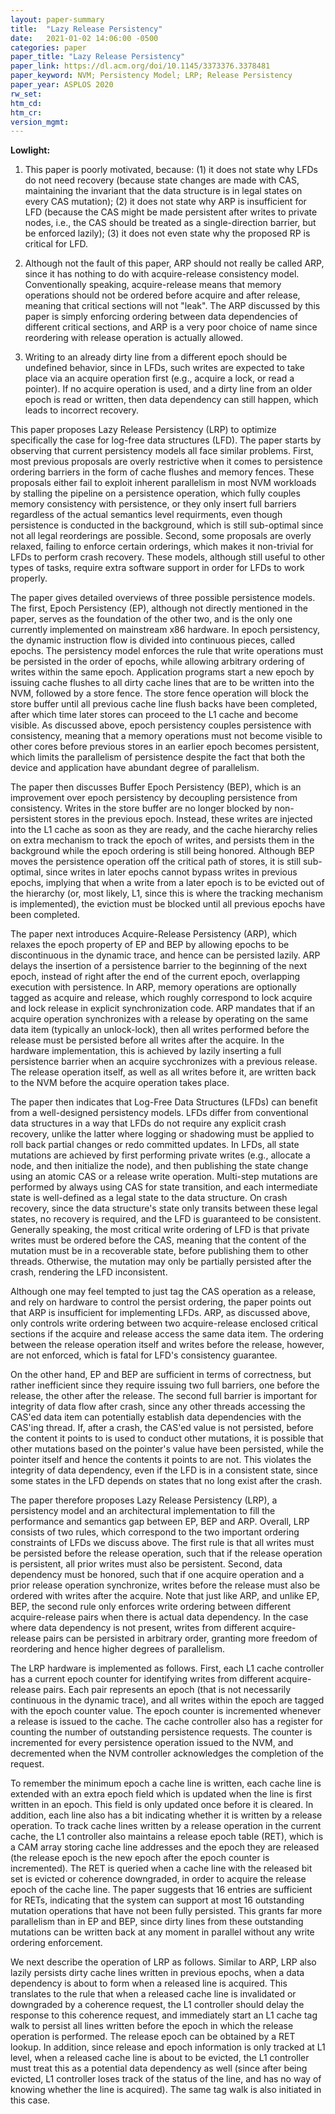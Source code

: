 ```yaml
---
layout: paper-summary
title:  "Lazy Release Persistency"
date:   2021-01-02 14:06:00 -0500
categories: paper
paper_title: "Lazy Release Persistency"
paper_link: https://dl.acm.org/doi/10.1145/3373376.3378481
paper_keyword: NVM; Persistency Model; LRP; Release Persistency
paper_year: ASPLOS 2020
rw_set:
htm_cd:
htm_cr:
version_mgmt:
---
```


**Lowlight:**

1. This paper is poorly motivated, because: (1) it does not state why LFDs do not need recovery (because state changes
   are made with CAS, maintaining the invariant that the data structure is in legal states on every CAS mutation);
   (2) it does not state why ARP is insufficient for LFD (because the CAS might be made persistent after writes
   to private nodes, i.e., the CAS should be treated as a single-direction barrier, but be enforced lazily);
   (3) it does not even state why the proposed RP is critical for LFD.

2. Although not the fault of this paper, ARP should not really be called ARP, since it has nothing to do with
   acquire-release consistency model. Conventionally speaking, acquire-release means that memory operations should
   not be ordered before acquire and after release, meaning that critical sections will not "leak". The ARP
   discussed by this paper
   is simply enforcing ordering between data dependencies of different critical sections, and ARP is a very poor
   choice of name since reordering with release operation is actually allowed.

3. Writing to an already dirty line from a different epoch should be undefined behavior, since in LFDs, such writes
   are expected to take place via an acquire operation first (e.g., acquire a lock, or read a pointer).
   If no acquire operation is used, and a dirty line from an older epoch is read or written, then data dependency can
   still happen, which leads to incorrect recovery.

This paper proposes Lazy Release Persistency (LRP) to optimize specifically the case for log-free data structures (LFD).
The paper starts by observing that current persistency models all face similar problems. First, most previous proposals
are overly restrictive when it comes to persistence ordering barriers in the form of cache flushes and memory fences.
These proposals either fail to exploit inherent parallelism in most NVM workloads by stalling the pipeline on a 
persistence operation, which fully couples memory consistency with persistence, or they only insert full barriers 
regardless of the actual semantics level requirments, even though persistence is conducted in the background,
which is still sub-optimal since not all legal reorderings are possible.
Second, some proposals are overly relaxed, failing to enforce certain orderings, which makes it non-trivial for LFDs
to perform crash recovery. These models, although still useful to other types of tasks, require extra software 
support in order for LFDs to work properly.

The paper gives detailed overviews of three possible persistence models. The first, Epoch Persistency (EP), although 
not directly mentioned in the paper, serves as the foundation of the other two, and is the only one currently 
implemented on mainstream x86 hardware. In epoch persistency, the dynamic instruction flow is divided into continuous 
pieces, called epochs. The persistency model enforces the rule that write operations must be persisted in the order of 
epochs, while allowing arbitrary ordering of writes within the same epoch.
Application programs start a new epoch by issuing cache flushes to all dirty cache lines that are to be written into
the NVM, followed by a store fence. The store fence operation will block the store buffer until all previous cache 
line flush backs have been completed, after which time later stores can proceed to the L1 cache and become visible.
As discussed above, epoch persistency couples persistence with consistency, meaning that a memory operations must not
become visible to other cores before previous stores in an earlier epoch becomes persistent, which limits the 
parallelism of persistence despite the fact that both the device and application have abundant degree of parallelism. 

The paper then discusses Buffer Epoch Persistency (BEP), which is an improvement over epoch persistency by decoupling 
persistence from consistency. Writes in the store buffer are no longer blocked by non-persistent stores in the previous
epoch. Instead, these writes are injected into the L1 cache as soon as they are ready, and the cache hierarchy relies
on extra mechanism to track the epoch of writes, and persists them in the background while the epoch ordering is 
still being honored.
Although BEP moves the persistence operation off the critical path of stores, it is still sub-optimal, since writes 
in later epochs cannot bypass writes in previous epochs, implying that when a write from a later epoch is to be 
evicted out of the hierarchy (or, most likely, L1, since this is where the tracking mechanism is implemented), the 
eviction must be blocked until all previous epochs have been completed.

The paper next introduces Acquire-Release Persistency (ARP), which relaxes the epoch property of EP and BEP by
allowing epochs to be discontinuous in the dynamic trace, and hence can be persisted lazily. ARP delays the insertion
of a persistence barrier to the beginning of the next epoch, instead of right after the end of the current epoch, 
overlapping execution with persistence. 
In ARP, memory operations are optionally tagged as acquire and release, which roughly correspond to lock acquire and 
lock release in explicit synchronization code. 
ARP mandates that if an acquire operation synchronizes with a release by operating on the same 
data item (typically an unlock-lock), then all writes performed before the release must be persisted before all writes 
after the acquire. 
In the hardware implementation, this is achieved by lazily inserting a full persistence barrier when an acquire
sycchronizes with a previous release. The release operation itself, as well as all writes before it, are written
back to the NVM before the acquire operation takes place.

The paper then indicates that Log-Free Data Structures (LFDs) can benefit from a well-designed persistency models.
LFDs differ from conventional data structures in a way that LFDs do not require any explicit crash recovery, unlike
the latter where logging or shadowing must be applied to roll back partial changes or redo committed updates.
In LFDs, all state mutations are achieved by first performing private writes (e.g., allocate a node, and then initialize
the node), and then publishing the state change using an atomic CAS or a release write operation. 
Multi-step mutations are performed by always using CAS for state transition, and each intermediate state is well-defined
as a legal state to the data structure. On crash recovery, since the data structure's state only transits between
these legal states, no recovery is required, and the LFD is guaranteed to be consistent.
Generally speaking, the most critical write ordering of LFD is that private writes must be ordered before the
CAS, meaning that the content of the mutation must be in a recoverable state, before publishing them to other threads.
Otherwise, the mutation may only be partially persisted after the crash, rendering the LFD inconsistent.

Although one may feel tempted to just tag the CAS operation as a release, and rely on hardware to control the persist
ordering, the paper points out that ARP is insufficient for implementing LFDs.
ARP, as discussed above, only controls write ordering between two acquire-release enclosed critical sections if the 
acquire and release access the same data item. The ordering between the release operation itself and writes before the
release, however, are not enforced, which is fatal for LFD's consistency guarantee.

On the other hand, EP and BEP are sufficient in terms of correctness, but rather inefficient since they require issuing
two full barriers, one before the release, the other after the release. The second full barrier is important for
integrity of data flow after crash, since any other threads accessing the CAS'ed data item can potentially establish 
data dependencies with the CAS'ing thread. 
If, after a crash, the CAS'ed value is not persisted, before the content it points to is used to conduct other 
mutations, it is possible that other mutations based on the pointer's value have been persisted, while the pointer
itself and hence the contents it points to are not. This violates the integrity of data dependency, even if the LFD is 
in a consistent state, since some states in the LFD depends on states that no long exist after the crash.

The paper therefore proposes Lazy Release Persistency (LRP), a persistency model and an architectural implementation
to fill the performance and semantics gap between EP, BEP and ARP.
Overall, LRP consists of two rules, which correspond to the two important ordering constraints of LFDs we discuss above.
The first rule is that all writes must be persisted before the release operation, such that if the release operation
is persistent, all prior writes must also be persistent. 
Second, data dependency must be honored, such that if one acquire operation and a prior release operation synchronize,
writes before the release must also be ordered with writes after the acquire.
Note that just like ARP, and unlike EP, BEP, the second rule only enforces write ordering between different
acquire-release pairs when there is actual data dependency. In the case where data dependency is not present, writes
from different acquire-release pairs can be persisted in arbitrary order, granting more freedom of reordering and hence
higher degrees of parallelism.

The LRP hardware is implemented as follows. First, each L1 cache controller has a current epoch counter for 
identifying writes from different acquire-release pairs. Each pair represents an epoch (that is not necessarily
continuous in the dynamic trace), and all writes within the epoch are tagged with the epoch counter value.
The epoch counter is incremented whenever a release is issued to the cache.
The cache controller also has a register for counting the number of outstanding persistence requests.
The counter is incremented for every persistence operation issued to the NVM, and decremented when the NVM controller
acknowledges the completion of the request.

To remember the minimum epoch a cache line is written, each cache line is extended with an extra epoch field which
is updated when the line is first written in an epoch. This field is only updated once before it is cleared.
In addition, each line also has a bit indicating whether it is written by a release operation.
To track cache lines written by a release operation in the current cache, the L1 controller also maintains a release
epoch table (RET), which is a CAM array storing cache line addresses and the epoch they are released (the release epoch
is the new epoch after the epoch counter is incremented). The RET is queried when a cache line with the released bit
set is evicted or coherence downgraded, in order to acquire the release epoch of the cache line.
The paper suggests that 16 entries are sufficient for RETs, indicating that the system can support at most 16 
outstanding mutation operations that have not been fully persisted. This grants far more parallelism than in EP
and BEP, since dirty lines from these outstanding mutations can be written back at any moment in parallel without
any write ordering enforcement.

We next describe the operation of LRP as follows. Similar to ARP, LRP also lazily persists dirty cache lines written
in previous epochs, when a data dependency is about to form when a released line is acquired. This translates to the
rule that when a released cache line is invalidated or downgraded by a coherence request, the L1 controller should
delay the response to this coherence request, and immediately start an L1 cache tag walk to persist all lines written
before the epoch in which the release operation is performed. The release epoch can be obtained by a RET lookup.
In addition, since release and epoch information is only tracked at L1 level, when a released cache line is about to
be evicted, the L1 controller must treat this as a potential data dependency as well (since after being evicted,
L1 controller loses track of the status of the line, and has no way of knowing whether the line is acquired).
The same tag walk is also initiated in this case.

